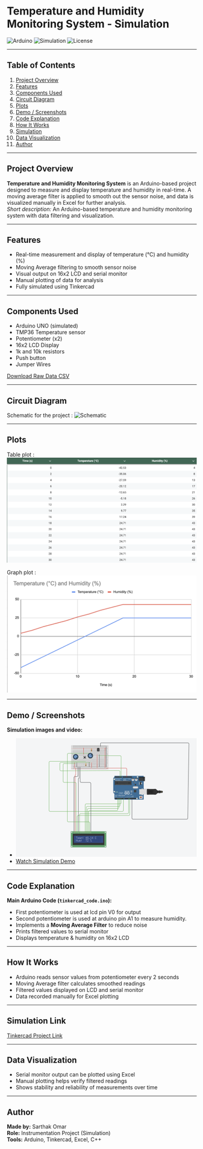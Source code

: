# Temperature and Humidity Monitoring System - Simulation

![Arduino](https://img.shields.io/badge/Built%20with-Arduino-blue)
![Simulation](https://img.shields.io/badge/Simulation-Tinkercad-orange)
![License](https://img.shields.io/badge/License-MIT-green)

---

## Table of Contents
1. [Project Overview](#project-overview)
2. [Features](#features)
3. [Components Used](#components-used)
4. [Circuit Diagram](#circuit-diagram)
5. [Plots](#plots)
6. [Demo / Screenshots](#demo--screenshots)
7. [Code Explanation](#code-explanation)
8. [How It Works](#how-it-works)
9. [Simulation](#simulation)
10. [Data Visualization](#data-visualization)
11. [Author](#author)

---

## Project Overview
**Temperature and Humidity Monitoring System** is an Arduino-based project designed to measure and display temperature and humidity in real-time. A moving average filter is applied to smooth out the sensor noise, and data is visualized manually in Excel for further analysis.  
*Short description:* An Arduino-based temperature and humidity monitoring system with data filtering and visualization.

---

## Features
- Real-time measurement and display of temperature (°C) and humidity (%)  
- Moving Average filtering to smooth sensor noise  
- Visual output on 16x2 LCD and serial monitor  
- Manual plotting of data for analysis  
- Fully simulated using Tinkercad

---

## Components Used
- Arduino UNO (simulated)
- TMP36 Temperature sensor
- Potentiometer (x2)
- 16x2 LCD Display
- 1k and 10k resistors
- Push button
- Jumper Wires
  
[Download Raw Data CSV](data/bom.csv)

---

## Circuit Diagram
Schematic for the project : 
![Schematic](assets/schematimc.png)

---

## Plots
Table plot :
![Table Plot](assets/table_plot.png)

Graph plot :
![Graph Plot](assets/graph_plot.png)

---

## Demo / Screenshots
**Simulation images and video:**  

- ![Circuit View(with result)](assets/hero_image.png)
- [Watch Simulation Demo](assets/temp&hum.mov)
  
---

## Code Explanation
**Main Arduino Code (`tinkercad_code.ino`):**  
- First potentiometer is used at lcd pin V0 for output
- Second potentiometer is used at arduino pin A1 to measure humidity.
- Implements a **Moving Average Filter** to reduce noise  
- Prints filtered values to serial monitor  
- Displays temperature & humidity on 16x2 LCD
  
---

## How It Works

 - Arduino reads sensor values from potentiometer every 2 seconds
 - Moving Average filter calculates smoothed readings
 - Filtered values displayed on LCD and serial monitor
 - Data recorded manually for Excel plotting

---

## Simulation Link
[Tinkercad Project Link](https://www.tinkercad.com/things/lbUgksHqRy9-temperature-and-humidity-monitoring-system-with-kalman-filtering?sharecode=xvusei1U_S84yZDGYI4ZSp1HwLq14AfvHwRIXmo6sfg)

---


## Data Visualization

- Serial monitor output can be plotted using Excel
- Manual plotting helps verify filtered readings
- Shows stability and reliability of measurements over time

---


## Author

**Made by:** Sarthak Omar  
**Role:** Instrumentation Project (Simulation)  
**Tools:** Arduino, Tinkercad, Excel, C++

